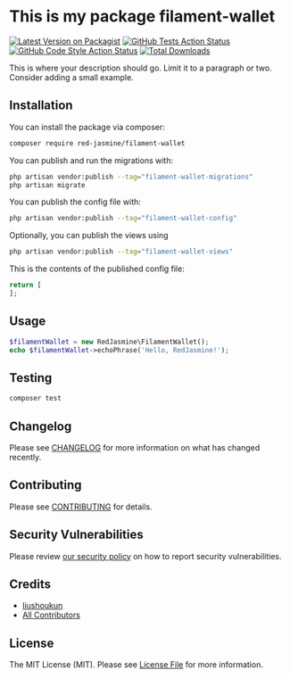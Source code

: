 # This is my package filament-wallet

[![Latest Version on Packagist](https://img.shields.io/packagist/v/red-jasmine/filament-wallet.svg?style=flat-square)](https://packagist.org/packages/red-jasmine/filament-wallet)
[![GitHub Tests Action Status](https://img.shields.io/github/actions/workflow/status/red-jasmine/filament-wallet/run-tests.yml?branch=main&label=tests&style=flat-square)](https://github.com/red-jasmine/filament-wallet/actions?query=workflow%3Arun-tests+branch%3Amain)
[![GitHub Code Style Action Status](https://img.shields.io/github/actions/workflow/status/red-jasmine/filament-wallet/fix-php-code-styling.yml?branch=main&label=code%20style&style=flat-square)](https://github.com/red-jasmine/filament-wallet/actions?query=workflow%3A"Fix+PHP+code+styling"+branch%3Amain)
[![Total Downloads](https://img.shields.io/packagist/dt/red-jasmine/filament-wallet.svg?style=flat-square)](https://packagist.org/packages/red-jasmine/filament-wallet)



This is where your description should go. Limit it to a paragraph or two. Consider adding a small example.

## Installation

You can install the package via composer:

```bash
composer require red-jasmine/filament-wallet
```

You can publish and run the migrations with:

```bash
php artisan vendor:publish --tag="filament-wallet-migrations"
php artisan migrate
```

You can publish the config file with:

```bash
php artisan vendor:publish --tag="filament-wallet-config"
```

Optionally, you can publish the views using

```bash
php artisan vendor:publish --tag="filament-wallet-views"
```

This is the contents of the published config file:

```php
return [
];
```

## Usage

```php
$filamentWallet = new RedJasmine\FilamentWallet();
echo $filamentWallet->echoPhrase('Hello, RedJasmine!');
```

## Testing

```bash
composer test
```

## Changelog

Please see [CHANGELOG](CHANGELOG.md) for more information on what has changed recently.

## Contributing

Please see [CONTRIBUTING](.github/CONTRIBUTING.md) for details.

## Security Vulnerabilities

Please review [our security policy](../../security/policy) on how to report security vulnerabilities.

## Credits

- [liushoukun](https://github.com/red-jasmine)
- [All Contributors](../../contributors)

## License

The MIT License (MIT). Please see [License File](LICENSE.md) for more information.
